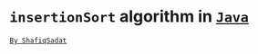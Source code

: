 # `insertionSort` algorithm in [`Java`](https://en.wikipedia.org/wiki/Java_(programming_language))

[`By ShafiqSadat`](https://t.me/afprogrammer)


